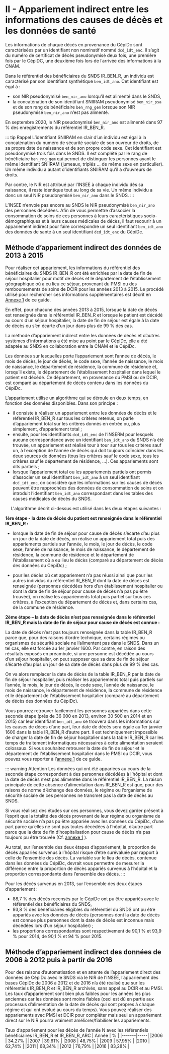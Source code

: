 # II - Appariement indirect entre les informations des causes de décès et les données de santé
<!-- SPDX-License-Identifier: MPL-2.0 -->

Les informations de chaque décès en provenance du CépiDc sont caractérisées par un identifiant non nominatif nommé `dcd_idt_enc`.
Il s’agit du numéro de certificat de décès pseudonymisé deux fois, une première fois par le CépiDC, une deuxième fois lors de l’arrivée des informations à la CNAM.

Dans le référentiel des bénéficiaires du SNDS IR_BEN_R, un individu est caractérisé par son identifiant synthétique `ben_idt_ano`. Cet identifiant est égal à :
- son NIR pseudonymisé `ben_nir_ano` lorsqu’il est alimenté dans le SNDS,
- la concaténation de son identifiant SNIIRAM pseudonymisé `ben_nir_psa` et de son rang de bénéficiaire `ben_rng_gem` lorsque son NIR pseudonymisé `ben_nir_ano` n’est pas alimenté.

En septembre 2020, le NIR pseudonymisé `ben_nir_ano` est alimenté dans 97 % des enregistrements du référentiel IR_BEN_R.

::: tip Rappel
L’identifiant SNIIRAM en clair d’un individu est égal à la concaténation du numéro de sécurité sociale de son ouvreur de droits, de sa propre date de naissance et de son propre code sexe. 
Cet identifiant est pseudonymisé trois fois dans le SNDS. 
Il est complété par le rang de bénéficiaire `ben_rng_gem` qui permet de distinguer les personnes ayant le même identifiant SNIIRAM (jumeaux, triplés … de même sexe en particulier). 
Un même individu a autant d’identifiants SNIIRAM qu’il a d’ouvreurs de droits.

Par contre, le NIR est attribué par l’INSEE à chaque individu dès sa naissance, il reste identique tout au long de sa vie. 
Un même individu a donc un seul NIR pseudonymisé `ben_nir_ano` dans le SNDS.
:::

L’INSEE n’envoie pas encore au SNDS le NIR pseudonymisé `ben_nir_ano` des personnes décédées. 
Afin de vous permettre d’associer la consommation de soins de ces personnes à leurs caractéristiques socio-démographiques et à leurs causes médicales de décès, il faut recourir à un appariement indirect pour faire correspondre un seul identifiant `ben_idt_ano` des données de santé à un seul identifiant `dcd_idt_enc` du CépiDc.

## Méthode d’appariement indirect des données de 2013 à 2015
Pour réaliser cet appariement, les informations du référentiel des bénéficiaires du SNDS IR_BEN_R ont été enrichies par la date de fin de séjour hospitalier pour motif de décès et le département de l’établissement géographique où a eu lieu ce séjour, provenant du PMSI ou des remboursements de soins de DCIR pour les années 2013 à 2015.
Le procédé utilisé pour rechercher ces informations supplémentaires est décrit en [Annexe 1](5-Annexe1-CausesDeces.md) de ce guide.

En effet, pour chacune des années 2013 à 2015, lorsque la date de décès est renseignée dans le référentiel IR_BEN_R et lorsque le patient est décédé au cours d’un séjour hospitalier, la date de fin de séjour est égale à la date de décès ou s’en écarte d’un jour dans plus de 99 % des cas.

La méthode d’appariement indirect entre les données de décès et d’autres systèmes d’informations a été mise au point par le CépiDc, elle a été adaptée au SNDS en collaboration entre la CNAM et le CépiDc.

Les données sur lesquelles porte l’appariement sont l’année de décès, le mois de décès, le jour de décès, le code sexe, l’année de naissance, le mois de naissance, le département de résidence, la commune de résidence et, lorsqu’il existe, le département de l’établissement hospitalier dans lequel le patient est décédé. 
Ce département, en provenance du PMSI ou de DCIR, est comparé au département de décès contenu dans les données du CépiDc. 


L’appariement utilise un algorithme qui se déroule en deux temps, en fonction des données disponibles. 
Dans son principe :
- il consiste à réaliser un appariement entre les données de décès et le référentiel IR_BEN_R sur tous les critères retenus, on parle d’appariement total sur les critères donnés en entrée ou, plus simplement, d’appariement total ;
- ensuite, pour les identifiants `dcd_idt_enc` de l’INSERM pour lesquels aucune correspondance avec un identifiant `ben_idt_ano` du SNDS n’a été trouvée, un appariement est réalisé tour à tour sur tous les critères sauf un, à l’exception de l’année de décès qui doit toujours coïncider dans les deux sources de données (tous les critères sauf le code sexe, tous les critères sauf le département de résidence, …). 
Ces appariements sont dits partiels ;
- lorsque l’appariement total ou les appariements partiels ont permis d’associer un seul identifiant `ben_idt_ano` à un seul identifiant `dcd_idt_enc`, on considère que les informations sur les causes de décès peuvent être rapprochées des données de consommation de soins et on introduit l’identifiant `ben_idt_ano` correspondant dans les tables des causes médicales de décès du SNDS.

 
L'algorithme décrit ci-dessus est utilisé dans les deux étapes suivantes :

**1ère étape - la date de décès du patient est renseignée dans le référentiel IR_BEN_R :**
- lorsque la date de fin de séjour pour cause de décès s’écarte d’au plus un jour de la date de décès, on réalise un appariement total puis des appariements partiels sur l’année, le mois, le jour de décès, le code sexe, l’année de naissance, le mois de naissance, le département de résidence, la commune de résidence et le département de l’établissement où a eu lieu le décès (comparé au département de décès des données du CépiDc) ;

- pour les décès où cet appariement n’a pas réussi ainsi que pour les autres individus du référentiel IR_BEN_R dont la date de décès est renseignée (personnes décédées hors d’un établissement hospitalier ou dont la date de fin de séjour pour cause de décès n’a pas pu être trouvée), on réalise les appariements total puis partiel sur tous ces critères, à l’exception du département de décès et, dans certains cas, de la commune de résidence.

**2ème étape – la date de décès n’est pas renseignée dans le référentiel IR_BEN_R mais la date de fin de séjour pour cause de décès est connue :**

La date de décès n’est pas toujours renseignée dans la table IR_BEN_R parce que, pour des raisons d’ordre technique, certains régimes ou organismes de sécurité sociale ne l’alimentent pas dans le SNDS. 
Dans un tel cas, elle est forcée au 1er janvier 1600. 
Par contre, en raison des résultats exposés en préambule, si une personne est décédée au cours d’un séjour hospitalier, on peut supposer que sa date de fin de séjour s’écarte d’au plus un jour de sa date de décès dans plus de 99 % des cas.

On va alors remplacer la date de décès de la table IR_BEN_R par la date de fin de séjour hospitalier, puis réaliser les appariements total puis partiels sur l’année, le mois, le jour de décès, le code sexe, l’année de naissance, le mois de naissance, le département de résidence, la commune de résidence et le département de l’établissement hospitalier (comparé au département de décès des données du CépiDc).

Vous pourrez retrouver facilement les personnes appariées dans cette seconde étape (près de 36 000 en 2013, environ 30 500 en 2014 et en 2015) car leur identifiant `ben_idt_ano` se trouvera dans les informations sur les causes de décès d’une part, leur  date de décès sera égale au 1er janvier 1600 dans la table IR_BEN_R d’autre part. 
Il est techniquement impossible de charger la date de fin de séjour hospitalier dans la table IR_BEN_R car les temps de traitement informatiques nécessaires à cette alimentation seraient colossaux. 
Si vous souhaitez retrouver la date de fin de séjour et le département de l’établissement hospitalier dans le PMSI ou DCIR, vous pouvez vous reporter à l’[annexe 1](5-Annexe1-CausesDeces.md) de ce guide.
 

::: warning Attention
Les données qui ont été appariées au cours de la seconde étape correspondent à des personnes décédées à l’hôpital et dont la date de décès n’est pas alimentée dans le référentiel IR_BEN_R. La raison principale de cette absence d’alimentation dans IR_BEN_R est que, pour des raisons de norme d’échange des données, le régime ou l’organisme de sécurité sociale de ces personnes ne transmet pas la date de décès au SNDS.

Si vous réalisez des études sur ces personnes, vous devez garder présent à l’esprit que la totalité des décès provenant de leur régime ou organisme de sécurité sociale n’a pas pu être appariée avec les données du CépiDc, d’une part parce qu’elles ne sont pas toutes décédées à l’hôpital, d’autre part parce que la date de fin d’hospitalisation pour cause de décès n’a pas toujours pu être trouvée (Cf. [annexe 1](5-Annexe1-CausesDeces.md) ).

Au total, sur l’ensemble des deux étapes d’appariement, la proportion de décès appariés survenus à l’hôpital risque d’être surévaluée par rapport à celle de l’ensemble des décès. La variable sur le lieu de décès, contenue dans les données du CépiDc, devrait vous permettre de mesurer la différence entre la proportion de décès appariés survenus à l’hôpital et la proportion correspondante dans l’ensemble des décès.
:::

Pour les décès survenus en 2013, sur l’ensemble des deux étapes d’appariement :
- 88,7 % des décès recensés par le CépiDc ont pu être appariés avec le référentiel des bénéficiaires du SNDS,
- 93,8 % des bénéficiaires éligibles du référentiel du SNDS ont pu être appariés avec les données de décès (personnes dont la date de décès est connue plus personnes dont la date de décès est inconnue mais décédées lors d’un séjour hospitalier) ;
- les proportions correspondantes sont respectivement de 90,1 % et 93,9 % pour 2014, de 90,1 % et 94 % pour 2015.



## Méthode d’appariement indirect des données de 2006 à 2012 puis à partir de 2016

Pour des raisons d’automatisation et en attente de l’appariement direct des données de CépiDc avec le SNDS via le NIR de l’INSEE, l’appariement des bases CépiDc de 2006 à 2012 et de 2016 n’a été réalisé que sur les référentiels IR_BEN_R et IR_BEN_R archivés, sans appel au DCIR et au PMSI. 
Les taux d’appariement sont bien plus faibles pour les années les plus anciennes car les données sont moins fiables (ceci est dû en partie aux processus d’alimentation de la date de décès qui sont propres à chaque régime et qui ont évolué au cours du temps). 
Vous pouvez réaliser des appariements avec PMSI et DCIR pour compléter mais seul un appariement direct sur le NIR pourra vraiment améliorer/fiabiliser les appariements.

Taux d’appariement pour les décès de l’année N avec les référentiels bénéficiaires IR_BEN_R et IR_BEN_R_ARC
| Année |	% |
|-------|-----|
|2006 | 34,27% |
|2007 |	39,61% |
|2008 | 48,75% |
|2009 |	57,95% |
|2010 | 62,74% |
|2011 |	68,34% |
|2012 | 76,79% |
|2016 |	83,28% |
